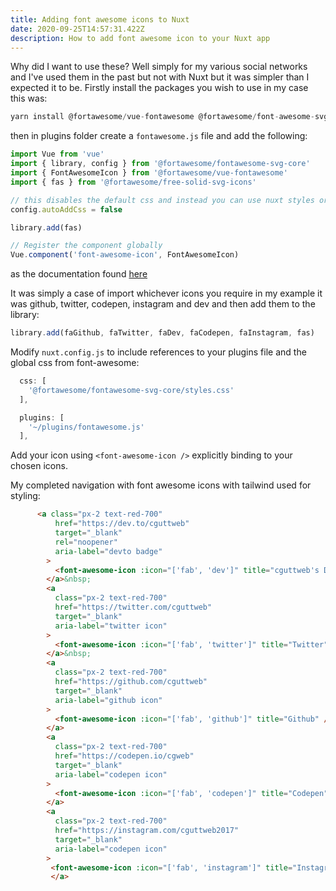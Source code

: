 ```yaml
---
title: Adding font awesome icons to Nuxt
date: 2020-09-25T14:57:31.422Z
description: How to add font awesome icon to your Nuxt app
---
```


Why did I want to use these? Well simply for my various social networks and I've used them in the past but not with Nuxt but it was simpler than I expected it to be. Firstly install the packages you wish to use in my case this was:

```javascript
yarn install @fortawesome/vue-fontawesome @fortawesome/font-awesome-svg-core @fortawesome/free-brands-svg-icons
```

then in plugins folder create a `fontawesome.js` file and add the following:

```javascript
import Vue from 'vue'
import { library, config } from '@fortawesome/fontawesome-svg-core'
import { FontAwesomeIcon } from '@fortawesome/vue-fontawesome'
import { fas } from '@fortawesome/free-solid-svg-icons'

// this disables the default css and instead you can use nuxt styles or in my case tailwind styles
config.autoAddCss = false

library.add(fas)

// Register the component globally
Vue.component('font-awesome-icon', FontAwesomeIcon)
```

as the documentation found [here](https://github.com/FortAwesome/vue-fontawesome#nuxtjs)

It was simply a case of import whichever icons you require in my example it was github, twitter, codepen, instagram and dev and then add them to the library:

```javascript
library.add(faGithub, faTwitter, faDev, faCodepen, faInstagram, fas)
```

Modify `nuxt.config.js` to include references to your plugins file and the global css from font-awesome:

```javascript
  css: [
    '@fortawesome/fontawesome-svg-core/styles.css'
  ],

  plugins: [
    '~/plugins/fontawesome.js'
  ],
```

Add your icon using `<font-awesome-icon />` explicitly binding to your chosen icons.

My completed navigation with font awesome icons with tailwind used for styling:

```html
      <a class="px-2 text-red-700"
          href="https://dev.to/cguttweb"
          target="_blank"
          rel="noopener"
          aria-label="devto badge"
        >
          <font-awesome-icon :icon="['fab', 'dev']" title="cguttweb's DEV Profile" />
        </a>&nbsp;
        <a
          class="px-2 text-red-700"
          href="https://twitter.com/cguttweb"
          target="_blank"
          aria-label="twitter icon"
        >
          <font-awesome-icon :icon="['fab', 'twitter']" title="Twitter" />
        </a>&nbsp;
        <a
          class="px-2 text-red-700"
          href="https://github.com/cguttweb"
          target="_blank"
          aria-label="github icon"
        >
          <font-awesome-icon :icon="['fab', 'github']" title="Github" />
        </a>
        <a
          class="px-2 text-red-700"
          href="https://codepen.io/cgweb"
          target="_blank"
          aria-label="codepen icon"
        >
          <font-awesome-icon :icon="['fab', 'codepen']" title="Codepen" />
        </a>
        <a
          class="px-2 text-red-700"
          href="https://instagram.com/cguttweb2017"
          target="_blank"
          aria-label="codepen icon"
        >
         <font-awesome-icon :icon="['fab', 'instagram']" title="Instagram" />
         </a>
```
